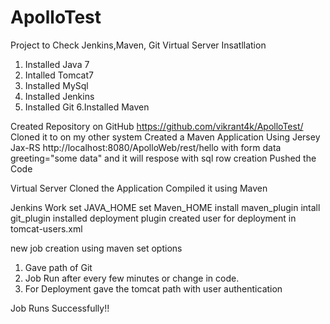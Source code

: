 # ApolloTest
Project to Check Jenkins,Maven, Git
Virtual Server Insatllation
1. Installed Java 7  
2. Intalled Tomcat7 
3. Installed MySql 
4. Installed Jenkins 
5. Installed Git
6.Installed Maven 

Created Repository on GitHub 
https://github.com/vikrant4k/ApolloTest/
Cloned it to on my other system 
Created a Maven Application 
Using Jersey Jax-RS 
http://localhost:8080/ApolloWeb/rest/hello with form data greeting="some data" and it will respose with sql row creation
Pushed the Code 

Virtual Server 
Cloned the Application 
Compiled it using Maven 

Jenkins Work 
set JAVA_HOME
set Maven_HOME
install maven_plugin
intall git_plugin 
installed deployment plugin
created user for deployment in tomcat-users.xml 

new job creation 
using maven 
set options
1. Gave path of Git 
2. Job Run after every few minutes or change in code. 
3. For Deployment gave the tomcat path with user authentication 

Job Runs Successfully!!




